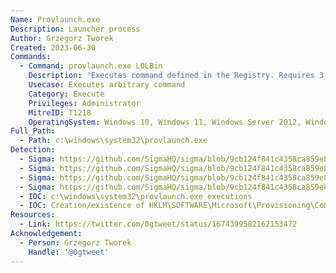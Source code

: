 ```yaml
---
Name: Provlaunch.exe
Description: Launcher process
Author: Grzegorz Tworek
Created: 2023-06-30
Commands:
  - Command: provlaunch.exe LOLBin
    Description: 'Executes command defined in the Registry. Requires 3 levels of the key structure containing some keywords. Such keys may be created with two reg.exe commands, e.g. "reg.exe add HKLM\SOFTWARE\Microsoft\Provisioning\Commands\LOLBin\dummy1 /v altitude /t REG_DWORD /d 0" and "reg add HKLM\SOFTWARE\Microsoft\Provisioning\Commands\LOLBin\dummy1\dummy2 /v Commandline /d calc.exe". Registry keys are deleted after successful execution.'
    Usecase: Executes arbitrary command
    Category: Execute
    Privileges: Administrator
    MitreID: T1218
    OperatingSystem: Windows 10, Windows 11, Windows Server 2012, Windows Server 2016, Windows Server 2019, Windows Server 2022
Full_Path:
  - Path: c:\windows\system32\provlaunch.exe
Detection:
  - Sigma: https://github.com/SigmaHQ/sigma/blob/9cb124f841c4358ca859e8474d6e7bb5268284a2/rules/windows/process_creation/proc_creation_win_provlaunch_potential_abuse.yml
  - Sigma: https://github.com/SigmaHQ/sigma/blob/9cb124f841c4358ca859e8474d6e7bb5268284a2/rules/windows/process_creation/proc_creation_win_provlaunch_susp_child_process.yml
  - Sigma: https://github.com/SigmaHQ/sigma/blob/9cb124f841c4358ca859e8474d6e7bb5268284a2/rules/windows/process_creation/proc_creation_win_registry_provlaunch_provisioning_command.yml
  - Sigma: https://github.com/SigmaHQ/sigma/blob/9cb124f841c4358ca859e8474d6e7bb5268284a2/rules/windows/registry/registry_set/registry_set_provisioning_command_abuse.yml
  - IOC: c:\windows\system32\provlaunch.exe executions
  - IOC: Creation/existence of HKLM\SOFTWARE\Microsoft\Provisioning\Commands subkeys
Resources:
  - Link: https://twitter.com/0gtweet/status/1674399582162153472
Acknowledgement:
  - Person: Grzegorz Tworek
    Handle: '@0gtweet'
---
```

